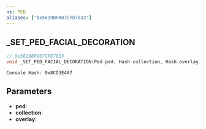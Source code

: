 ```yaml
---
ns: PED
aliases: ["0x5619BFA07CFD7833"]
---
```

## _SET_PED_FACIAL_DECORATION

```c
// 0x5619BFA07CFD7833
void _SET_PED_FACIAL_DECORATION(Ped ped, Hash collection, Hash overlay);
```

```
Console Hash: 0x8CD3E487  
```

## Parameters
* **ped**: 
* **collection**: 
* **overlay**: 

